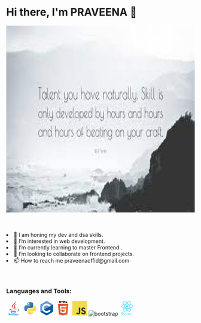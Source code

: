 <h1> Hi there, I'm PRAVEENA 👋 </h1>
<p align="center"><img src="./123.jpg" width="640" height="500" ></p>




<br>
<br>
<li> 👋 I am honing my dev and dsa skills.</li>
<li> 👀 I’m interested in web development.</li>
<li> 🌱 I’m currently learning to master Frontend .</li>
<li> 💞️ I’m looking to collaborate on frontend projects.</li>
<li> 📫 How to reach me praveenaoffid@gmail.com</li>


<br>

<br />

### Languages and Tools:
<p align="left"> 
<img src="https://raw.githubusercontent.com/devicons/devicon/master/icons/java/java-original.svg" alt="c" width="40" height="40"/>  
 <img src="https://raw.githubusercontent.com/devicons/devicon/master/icons/python/python-original.svg" alt="python" width="40" height="40"/>
 <img src="https://raw.githubusercontent.com/devicons/devicon/master/icons/c/c-original.svg" alt="c" width="40" height="40"/>  
 <img src="https://raw.githubusercontent.com/devicons/devicon/master/icons/html5/html5-original-wordmark.svg" alt="html5" width="40" height="40"/>
 <img src="https://raw.githubusercontent.com/devicons/devicon/master/icons/javascript/javascript-original.svg" alt="javascript" width="40" height="40"/>
 <img src="https://img.icons8.com/color/bootstrap.png" alt="bootstrap" width="40" height="40"/>
 <img src="https://raw.githubusercontent.com/devicons/devicon/master/icons/react/react-original-wordmark.svg" alt="react" width="40" height="40"/>
